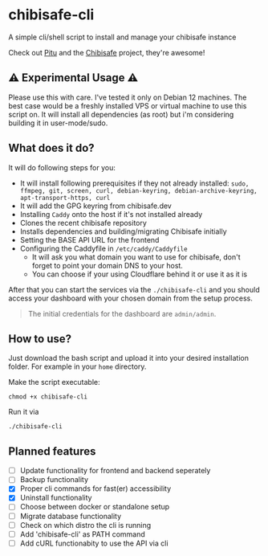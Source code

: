 # chibisafe-cli
A simple cli/shell script to install and manage your chibisafe instance

Check out [Pitu](https://github.com/pitu) and the [Chibisafe](https://github.com/chibisafe/chibisafe) project, they're awesome!

## ⚠️ Experimental Usage ⚠️
Please use this with care. I've tested it only on Debian 12 machines.
The best case would be a freshly installed VPS or virtual machine to use this script on.
It will install all dependencies (as root) but i'm considering building it in user-mode/sudo.

## What does it do?
It will do following steps for you:
 - It will install following prerequisites if they not already installed: `sudo, ffmpeg, git, screen, curl, debian-keyring, debian-archive-keyring, apt-transport-https, curl`
 - It will add the GPG keyring from chibisafe.dev
 - Installing `Caddy` onto the host if it's not installed already
 - Clones the recent chibisafe repository
 - Installs dependencies and building/migrating Chibisafe initially
 - Setting the BASE API URL for the frontend
 - Configuring the Caddyfile in `/etc/caddy/Caddyfile`
	 - It will ask you what domain you want to use for chibisafe, don't forget to point your domain DNS to your host.
	 - You can choose if your using Cloudflare behind it or use it as it is
 
After that you can start the services via the `./chibisafe-cli` and you should access your dashboard with your chosen domain from the setup process.

> The initial credentials for the dashboard are `admin/admin`.

## How to use?
Just download the bash script and upload it into your desired installation folder.
For example in your `home` directory.

Make the script executable:
```
chmod +x chibisafe-cli
```

Run it via 
```
./chibisafe-cli
```

## Planned features
 - [ ] Update functionality for frontend and backend seperately 
 - [ ] Backup functionality
 - [x] Proper cli commands for fast(er) accessibility
 - [x] Uninstall functionality
 - [ ] Choose between docker or standalone setup
 - [ ] Migrate database functionality
 - [ ] Check on which distro the cli is running
 - [ ] Add 'chibisafe-cli' as PATH command
 - [ ] Add cURL functionabity to use the API via cli
